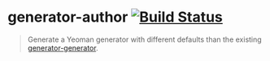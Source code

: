 # generator-author [![Build Status](https://secure.travis-ci.org/devert/generator-author.svg?branch=master)](https://travis-ci.org/devert/generator-author)

> Generate a Yeoman generator with different defaults than the existing [generator-generator](https://github.com/yeoman/generator-generator).
